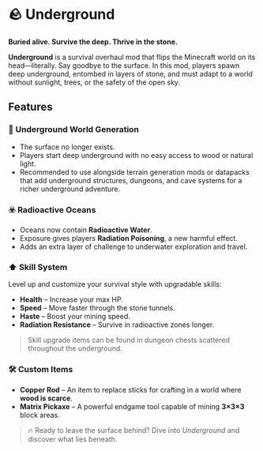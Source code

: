 # 🪨 Underground

**Buried alive. Survive the deep. Thrive in the stone.**

**Underground** is a survival overhaul mod that flips the Minecraft world on its head—literally. Say goodbye to the surface. In this mod, players spawn deep underground, entombed in layers of stone, and must adapt to a world without sunlight, trees, or the safety of the open sky.

## Features

### 🔻 Underground World Generation
- The surface no longer exists.
- Players start deep underground with no easy access to wood or natural light.
- Recommended to use alongside terrain generation mods or datapacks that add underground structures, dungeons, and cave systems for a richer underground adventure.


### ☣️ Radioactive Oceans
- Oceans now contain **Radioactive Water**.
- Exposure gives players **Radiation Poisoning**, a new harmful effect.
- Adds an extra layer of challenge to underwater exploration and travel.

### ⬆️ Skill System
Level up and customize your survival style with upgradable skills:
- **Health** – Increase your max HP.
- **Speed** – Move faster through the stone tunnels.
- **Haste** – Boost your mining speed.
- **Radiation Resistance** – Survive in radioactive zones longer.

> Skill upgrade items can be found in dungeon chests scattered throughout the underground.

### 🛠️ Custom Items
- **Copper Rod** – An item to replace sticks for crafting in a world where **wood is scarce**.
- **Matrix Pickaxe** – A powerful endgame tool capable of mining **3×3×3** block areas.


> 🔥 Ready to leave the surface behind? Dive into *Underground* and discover what lies beneath.
